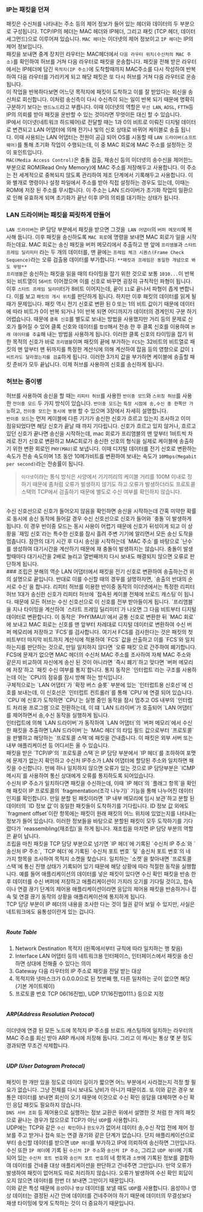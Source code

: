 ### IP는 패킷을 던져
패킷은 수신처를 나타내는 주소 등의 제어 정보가 들어 있는 헤더와 데이터의 두 부분으로 구성됩니다.
TCP/IP의 헤더는 MAC 헤더와 IP헤더, 그리고 패킷 (TCP 헤더, 데이터 세그먼드)으로 이루어져 있습니다.
`MAC 헤더`는 이더넷의 제어 정보이고 `IP 헤더`는 IP의 제어 정보입니다. 
<br/>
패킷을 보내면 중계 장치인 라우터는 MAC헤더에서 `다음 라우터 위치(수신처의 MAC 주소)`를 확인하여 허브를 거쳐 다음 라우터로 패킷을 운송합니다.
패킷을 전해 받은 라우터에서는 IP헤더에 담긴 `목적지(IP 주소)`에 도착할때까지 MAC주소를 다시 작성하여 반복하여 다음 라우터를 가리키게 되고 해당 패킷은 또 다시 허브를 거쳐 다음 라우터로 운송됩니다.
<br/>
이 작업을 반복하다보면 어느덧 목적지에 패킷이 도착하고 이를 잘 받았다는 회신을 송신처로 회신합니다.
이처럼 송신측이 다시 수신측이 되는 일이 반복 되기 때문에 명확히 구분하기 보다는 `엔드노드`라고 부릅니다.
이때 이더넷의 역할은 `무선 LAN`, `ADSL`, `FTTH`등 IP의 의뢰를 받아 패킷을 운반할 수 있는 것이라면 무엇이든 대신 할 수 있습니다.
<br/>
IP에서 이더넷(네트워크 하드웨어)로 전달할 때는 1과 0의 비트로 이뤄진 디지털 데이터로 변견되고 LAN 어댑터에 의해 전기나 빛의 신호 상태로 바뀌어 케이블로 송출 됩니다.
이때 사용되는 LAN 어댑터는 전원이 공급 되어 OS를 시동할 때 `LAN 드라이버(소프트웨어)`를 통해 초기화 작업이 수행되는데, 이 중 MAC 회로에 MAC 주소를 설정하는 것이 포인트입니다.
<br/>
`MAC(Media Access Control)`은 충돌 검출, 재송신 등의 이더넷의 송수신을 제어한느 부분으로 ROM(Read Only Memory)에 MAC 주소를 저장해두고 사용합니다. 이 주소는 전 세계적으로 중복되지 않도록 관리하여 제조 단계에서 기록해두고 사용합니다. 이와 별개로 명령이나 설정 파일에서 주소를 받아 직접 설정하는 경우도 있는데, 이때는 ROM에 저장 된 주소를 무시합니다. 
이 주소는 LAN 드라이버가 초기화 작업의 일환으로 인해 유효하게 되며 초기화가 끝난 이후 IP의 의뢰를 대기하는 상태가 됩니다.
<br/>
### LAN 드라이버는 패킷을 찌릿하게 만들어
`LAN 드라이버`는 IP 담당 부분에서 패킷을 받으면 그것을` LAN 어댑터`의 `버퍼 메모리`에 복사해 둡니다.
이후 패킷을 송신하도록 `MAC 회로`에 명령을 보내면 MAC 회로가 일을 시작하는데요.
MAC 회로는 송신 패킷을 버퍼 메모리에서 추출하고 맨 앞에 `프리앰블`과 `스타트 프레임 딜리미터` 라는 두 개의 데이터를, 맨 끝에는 `프레임 체크 시퀀스(Frame Check Sequence)`라는 오류 검출용 데이터를 부가합니다.
`**패킷과 프레임은 동일한 개념으로 봐도 무방**`
<br/>
`프리앰블`은 송신하는 패킷을 읽을 때의 타이밍을 잡기 위한 것으로 보통 `1010...`이 반복되는 비트열이 `56비트` 이어졌으며 이를 신호로 바꾸면 굉장히 규칙적인 파형이 됩니다. 이후 `스타트 프레임 딜리미`터가 8비트 이어지는데, 끝이 `11`로 끝나서 파형이 좁게 변합니다.
이를 보고 `패킷의 개시 위치`를 판단하게 됩니다.
하지만 이후 패킷의 데이터를 읽게 될때가 문제입니다. 패킷 역시 전기 신호로 변환 된 0 또는 1의 비트 값이기 때문에 데이터에 따라 비트가 0이 반복 되거나 1이 반복 되면 어디까지가 데이터의 경계인지 구분 하기 어렵습니다.
때문에 `클록 신호`를 별도로 보내는 방법을 사용했지만 거리 등의 문제로 신호가 틀어질 수 있어 클록 신호와 데이터를 `합성`해서 전송 한 후 클록 신호를 이용하여 `본래 데이터를 추출`해 내는 방법을 사용하게 됩니다.
이러한 클록 신호의 타이밍을 잡기 위한 목적의 신호가 바로 `프리앰블`이며 패킷의 끝에 부가하는 `FCS`는 32비트의 비트열로 패킷의 맨 앞부터 맨 뒤까지를 특정한 계산식에 의해 계산하여 잡음 등의 영향으로 값이 `1비트라도 달라졌는지를 검출`하게 됩니다.
이러한 3가지 값을 부가하면 케이블에 송출할 패킷 준비가 모두 끝납니다.
이제 허브를 사용하여 신호를 송신하게 됩니다.
<br/>
### 허브는 중이병
허브를 사용하여 송신을 할 때는 `리피터 허브`를 사용한 `반이중 모드`와 `스위칭 허브`를 사용한 `전이중 모드` 두 가지 방식이 있습니다.
`반이중 모드`는 `특정 시점에 송,수신 중 한쪽만 가능`하고, `전이중 모드`는 `동시에 병행` 할 수 있으며 3장에서 자세히 설명합니다.
<br/>
`반이중 모드`는 먼저 케이블에 다른 기기가 송신한 신호가 흐르고 있는지 조사하고 이미 점유되었다면 해당 신호가 끝날 때 까지 기다립니다.
신호가 흐르고 있지 않거나, 흐르고 있던 신호가 끝나면 송신을 시작하는데, mac 회로가 프리앰블의 맨 앞부터 1비트씩 차레로 전기 신호로 변환하고 MAC회로가 송신한 신호의 형식을 실제로 케이블에 송출하기 위한 변환 회로인 `PHY(MAU)`로 보냅니다. 
이때 디지털 데이터를 전기 신호로 변환하는 속도가 전송 속도이며 1초 동안 10메가비트를 변환하여 보내는 속도가 `10Mbps(Megabit per second)`라는 전송률이 됩니다.
<br/>
> `이더넷`이라는 통식 방식은 사양에서 기기끼리의 케이블 거리를 100M 이내로 정하기 때문에 좀처럼 오류가 발생하지 않기도 하고 오류가 발생하더라도 프로토콜 스택의 TCP에서 검출하기 때문에 별도로 수신 여부를 확인하지 않습니다.
<br/>
수신 신호선으로 신호가 들어오지 않음을 확인하면 송신을 시작하는데 간혹 미약한 확률로 동시에 송신 동작에 들어갈 경우 수신 신호선으로 신호가 들어와 `충돌`이 발생하게 됩니다.
이 경우 반이중 모드는 동시 사용이 어렵기 때문에 신호가 뒤섞이게 되고 이 상황을 `재밍 신호`라는 특수한 신호를 잠시 흘려 주변 기기에 알리면서 모든 송신 도작을 멈춥니다.
잠깐의 대기 시간 후 다시 송신을 시작하는데 `MAC 주소`를 바탕으로 `난수`를 생성하여 대기시간을 계산하기 때문에 재 충돌이 발생하지는 않습니다.
충돌이 발생할때마다 대기시간을 2배로 늘리고 열번째까지 다시 보내도 해결되지 않으면 오류로 판단하게 됩니다.
<br/>
### 조립은 분해의 역순
LAN 어댑터에서 패킷을 전기 신호로 변환하여 송출하는건 위의 설명으로 끝입니다.
반대로 이를 수신할 때의 경우를 설명하자면, `송출의 반대의 순서로 수신`을 합니다.
리피터 허브를 이용한 반이중 동작의 이더넷에서는 특정한 리피터 허브 1대가 송신한 신호가 리피터 허브에 `접속된 케이블 전체에 브로드 캐스팅`이 됩니다.
때문에 모든 허브는 수신 신호선으로 이 신호를 전부 받아들이게 됩니다.
`프리앰블`을 지나 타이밍을 계산하여 `스타트 프레임 딜리미터`가 나오면 그 다음 비트부터 디지털 데이터로 변환합니다.
이 동작은 `PHY(MAU)`에서 공통 신호로 변환한 뒤 `MAC 회로`에 보내고 MAC 회로는 신호를 맨 앞부터 차레대로 디지털 데이터로 변환하여 수신 버퍼 메모리에 저장하고 `FCS`를 검사합니다. 여기서 FCS를 검사한다는 것은 패킷의 첫 비트부터 마지막 비트까지 계산식에 적용하여 `FCS` 값을 산출하고 이를 `FCS`와 일치하는지를 판단하는 것으로, 만일 일치하지 않다면 `오류 패킷`으로 간주하여 폐기합니다.
<br/>
FCS에 문제가 없으면 MAC 헤더의 수신처 MAC 주소를 조사하여 자체 MAC 주소와 같은지 비교하여 자신에게 송신 된 것이 아니라면 `즉시 폐기`하고 맞다면 `버퍼 메모리에 저장`하고 `패킷 수신 여부를 통지`합니다.
통지 동작은 `인터럽트`라는 구조를 사용하는데 이는 `CPU의 점유를 잠시 방해`하는 방식입니다.
<br/>
구체적으로는 `LAN 어댑터`가 `확장 버스 슬롯` 부분에 있는 `인터럽트용 신호선`에 신호를 보내는데, 이 신호선은 `인터럽트 컨트롤러`를 통해 `CPU`에 연결 되어 있습니다. `CPU`에 신호가 도착하면 `CPU`는 실행 중인 동작을 잠시 멈추고 OS 내부의 `인터럽트 처리용 프로그램`으로 전환하는데, 이 떄 `LAN 드라이버`가 호출되어 `LAN 어댑터`를 제어하면서 송,수신 동작을 실행하게 됩니다.
<br/>
인터럽트에 의해 `LAN 드라이버`가 동작하여 `LAN 어댑터`의 `버퍼 메모리`에서 수신한 패킷을 추출하면`LAN 드라이버`는 `MAC 헤더`의 타입 필드 값으로부터 `프로토콜`을 판별하고 해당하는 `프로토콜 스택`에 패킷을 건내줍니다.
이 패킷은 외부 서버 또는 내부 애플리케이션 등 어디서든 올 수 있습니다.
<br/>
패킷을 받은 `TCP/IP`의 `프로토콜 스택`은 IP 담당 부분에서 `IP 헤더`를 조하하여 포맷에 문제가 없는지 확인하고 수신처 IP주소가 LAN 어댑터에 할당된 주소와 일치하면 패킷을 수신합니다.
만에 하나 일치하지 않으면 오류가 있는 것으로 IP 담당부분은 `ICMP 메시지`를 사용하여 통신 상대에게 오류를 통지하도록 되어있습니다.
<br/>
수신처 IP 주소가 일치하다면 패킷을 수신하는데, 이때 `IP 헤더`의 `플래그 항목`을 확인해 패킷이 IP 프로토콜의 `fragmentation(조각 나누기)` 기능을 통해 나누어진 데이터인지를 확인합니다.
만일 분할 된 패킷이라면 `IP 내부 메모리에 임시 보관`하고 분할 된 데이터의 `ID 정보 값`이 동일한 패킷들이 도착하기를 기다립니다.
ID 정보 값 외에도 `fragment offset`이란 항목에는 패킷이 원래 패킷의 어느 위치에 있었는지를 나타내는 정보가 들어 있습니다. 
이러한 정보들을 바탕으로 분할된 패킷이 모두 도작하기를 기다렸다가 `reassembling(재조립)`을 하게 됩니다.
재조립을 마치면 IP 담당 부분의 역할은 끝이 납니다.
<br/>
조립을 마친 패킷을 TCP 담당 부분으로 넘기면 `IP 헤더`에 기록된 `수신처 IP 주소`와 `송신처 IP 주소`, `TCP 헤더`에 기록된 `수신처 포트 번호` 및 `송신처 포트 번호`의 네 가지 항목을 조사하여 목적지 소켓을 찾습니다.
일치하는 `소켓`을 찾아내면 `프로토콜 스택`에 통신 진행 상태가 기록되어 있기 때문에 해당 상황에 따라 적절한 동작을 실행합니다.
예를 들어 애플리케이션의 데이터를 넣은 패킷이 있다면 수신 확인 패킷을 반송 한 후 데이터를 수신 버퍼에 저장하고 애플리케이션이 가지러 오기를 기다릴 것이고, 접속이나 연결 끊기 단계의 제어용 애플리케이션이라면 응답의 제어용 패킷을 반송하거나 접속 및 연결 끊기 동작의 상황을 애플리케이션에 통지하게 됩니다.
<br/>
TCP 담당 부분이 IP 헤더의 내용을 조사한 다는 것이 월권 같아 보일 수 있지만, 사실은 네트워크에도 융통성이란게 있는 겁니다.
<br/><br/>

##### Route Table
1. Network Destination 목적지 (왼쪽에서부터 규칙에 따라 일치하는 행 찾음)
2. Interface LAN 어댑터 등의 네트워크용 인터페이스, 인터페이스에서 패킷을 송신하면 상대에 전해줄 수 있다는 의미
3. Gateway 다음 라우터의 IP 주소로 패킷을 전달 받는 대상
4. 목적지와 넷마스크가 0.0.0.0으로 된 첫번째 행, 다른 일차하는 곳이 없으면 해당 (기본 게이트웨이)
5. 프로토콜 번호 TCP 06(16진법), UDP 17(16진법0111.) 등으로 지정
<br/><br/>

##### ARP(Address Resolution Protocal)
이더넷에 연결 된 모든 노드에 목적지 IP 주소를 브로드 캐스팅하여 일치하는 라우터의 MAC 주소를 회신 받아 ARP 캐시에 저장해 둡니다.
그리고 이 캐시는 통상 몇 분 정도 경과되면 무조건 삭제합니다.
<br/><br/>

##### UDP (User Datagram Protocal)
패킷이 한 개만 있을 정도로 데이터 길이가 짧으면 어느 부분에서 사라졌는지 걱정 할 필요가 없습니다.
그냥 전체를 다시 보내도 낭비가 아니기 때문이죠.
또 이와 같은 경우 보통은 데이터를 보내면 회신이 오기 때문에 이것으로 수신 확인 응답을 대체하면 수신 확인 응답 패킷도 필요하지 않습니다.
<br/>
`DNS 서버 조회` 등 제어용으로 실행하는 정보 교환은 위에서 설명한 것 처럼 한 개의 패킷으로 끝나는 경우가 많으므로 TCP가 아닌 `UDP`를 사용합니다.
<br/>
UDP에는 TCP와 같은 `수신 확인`이나 `윈도우`가 없어서 데이터 송,수신 작업 전에 제어 정보를 주고 받거나 접속 또는 연결 끊기와 같은 단계가 없습니다.
단지 애플리케이션으로부터 송신할 데이터를 받으면 `UDP 헤더`를 부가하고 IP에 의뢰하여 송신하면 그만입니다.
<br/>
수신 또한 `IP 헤더`에 기록 된 `수신처 IP 주소`와 `송신처 IP 주소`, 그리고 `UDP 헤더`에 기록되어 있는 `수신처 포트 번호`와 `송신처 포트 번호`의 네 항목과 `소켓`에 기록된 정보를 결합하여 데이터를 건네줄 대상 애플리케이션을 판단하고 건네주면 그만입니다.
만약 오류가 발생하여 패킷이 없어져도 따로 처리하지 않습니다. 오류가 발생하여 수신 확인 회답이 오지 않으면 데이터를 한번 더 보내면 그만이기 때문입니다.
<br/>
이와 같은 특성 때문에 `음성`이나 `영상` 데이터를 보낼 때도 `UDP`를 사용합니다.
음성이나 영상 데이터는 결정된 시간 안에 데이터를 건네주어야 하기 때문에 데이터의 무결성보다 재생 타이밍에 맞게 도착하는 것이 더 중요하기 때문입니다.

